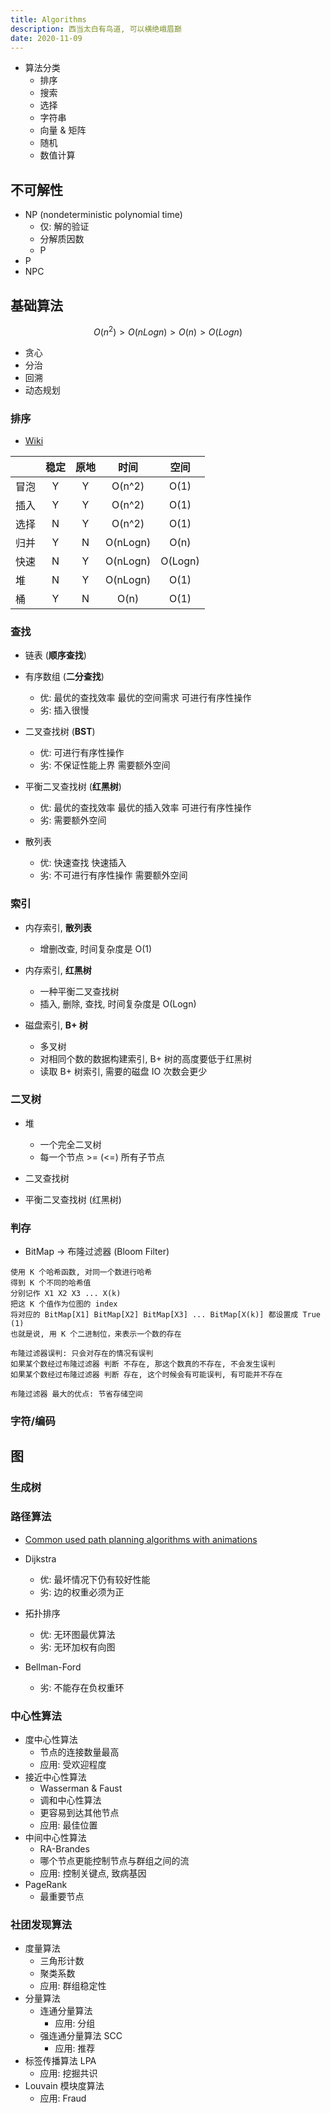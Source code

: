 ```yaml
---
title: Algorithms
description: 西当太白有鸟道, 可以横绝峨眉巅
date: 2020-11-09
---
```


* 算法分类
  - 排序
  - 搜索
  - 选择
  - 字符串
  - 向量 & 矩阵
  - 随机
  - 数值计算

## 不可解性

* NP (nondeterministic polynomial time)
  - 仅: 解的验证
  - 分解质因数
  - P
* P
* NPC

## 基础算法

$$ O(n^2) > O(nLogn) > O(n) > O(Logn) $$

* 贪心
* 分治
* 回溯
* 动态规划

### 排序

* [Wiki](https://en.wikipedia.org/wiki/Sorting_algorithm)

|         |  稳定  |  原地  |   时间   |   空间   |
| ------- |:-----:|:-----:|:--------:|:-------:|
|   冒泡   |   Y   |   Y   | O(n^2)   | O(1)    |
|   插入   |   Y   |   Y   | O(n^2)   | O(1)    |
|   选择   |   N   |   Y   | O(n^2)   | O(1)    |
|   归并   |   Y   |   N   | O(nLogn) | O(n)    |
|   快速   |   N   |   Y   | O(nLogn) | O(Logn) |
|   堆     |   N   |   Y   | O(nLogn) | O(1)    |
|   桶     |   Y   |   N   | O(n)     | O(1)    |

### 查找

* 链表    (**顺序查找**)

* 有序数组 (**二分查找**)
  - 优:
    最优的查找效率
    最优的空间需求
    可进行有序性操作
  - 劣:
    插入很慢

* 二叉查找树 (**BST**)
  - 优:
    可进行有序性操作
  - 劣:
    不保证性能上界
    需要额外空间

* 平衡二叉查找树 (**红黑树**)
  - 优:
    最优的查找效率
    最优的插入效率
    可进行有序性操作
  - 劣:
    需要额外空间

* 散列表
  - 优:
    快速查找
    快速插入
  - 劣:
    不可进行有序性操作
    需要额外空间

### 索引

* 内存索引, **散列表**
  - 增删改查, 时间复杂度是 O(1)

* 内存索引, **红黑树**
  - 一种平衡二叉查找树
  - 插入, 删除, 查找, 时间复杂度是 O(Logn)

* 磁盘索引, **B+ 树**
  - 多叉树
  - 对相同个数的数据构建索引, B+ 树的高度要低于红黑树
  - 读取 B+ 树索引, 需要的磁盘 IO 次数会更少

### 二叉树

* 堆
  - 一个完全二叉树
  - 每一个节点 >= (<=) 所有子节点

* 二叉查找树

* 平衡二叉查找树 (红黑树)

### 判存

* BitMap -> 布隆过滤器 (Bloom Filter)

```
使用 K 个哈希函数, 对同一个数进行哈希
得到 K 个不同的哈希值
分别记作 X1 X2 X3 ... X(k)
把这 K 个值作为位图的 index
将对应的 BitMap[X1] BitMap[X2] BitMap[X3] ... BitMap[X(k)] 都设置成 True (1)
也就是说, 用 K 个二进制位，来表示一个数的存在

布隆过滤器误判: 只会对存在的情况有误判
如果某个数经过布隆过滤器 判断 不存在, 那这个数真的不存在, 不会发生误判
如果某个数经过布隆过滤器 判断 存在, 这个时候会有可能误判, 有可能并不存在

布隆过滤器 最大的优点: 节省存储空间
```

### 字符/编码

## 图

### 生成树

### 路径算法

* [Common used path planning algorithms with animations](https://github.com/zhm-real/PathPlanning)

* Dijkstra
  - 优:
    最坏情况下仍有较好性能
  - 劣:
    边的权重必须为正

* 拓扑排序
  - 优:
    无环图最优算法
  - 劣:
    无环加权有向图

* Bellman-Ford
  - 劣:
    不能存在负权重环

### 中心性算法

* 度中心性算法
  - 节点的连接数量最高
  - 应用: 受欢迎程度
* 接近中心性算法
  - Wasserman & Faust
  - 调和中心性算法
  - 更容易到达其他节点
  - 应用: 最佳位置
* 中间中心性算法
  - RA-Brandes
  - 哪个节点更能控制节点与群组之间的流
  - 应用: 控制关键点, 致病基因
* PageRank
  - 最重要节点

### 社团发现算法

* 度量算法
  - 三角形计数
  - 聚类系数
  - 应用: 群组稳定性
* 分量算法
  - 连通分量算法
    * 应用: 分组
  - 强连通分量算法 SCC
    * 应用: 推荐
* 标签传播算法 LPA
  - 应用: 挖掘共识
* Louvain 模块度算法
  - 应用: Fraud

